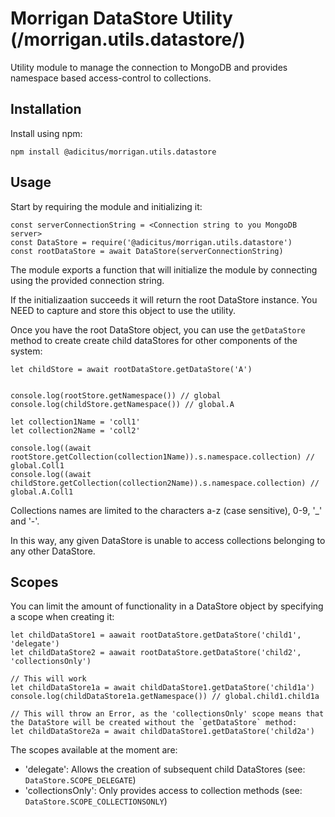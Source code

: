 # Morrigan DataStore Utility (/morrigan.utils.datastore/)

Utility module to manage the connection to MongoDB and provides namespace based access-control to collections.

## Installation

Install using npm:

```
npm install @adicitus/morrigan.utils.datastore
```

## Usage

Start by requiring the module and initializing it:

```
const serverConnectionString = <Connection string to you MongoDB server>
const DataStore = require('@adicitus/morrigan.utils.datastore')
const rootDataStore = await DataStore(serverConnectionString)
```

The module exports a function that will initialize the module by connecting using the provided connection string.

If the initializaation succeeds it will return the root DataStore instance. You NEED to capture and store this object to use the utility.

Once you have the root DataStore object, you can use the `getDataStore` method to create create child dataStores for other components of the system:

```
let childStore = await rootDataStore.getDataStore('A')


console.log(rootStore.getNamespace()) // global
console.log(childStore.getNamespace()) // global.A

let collection1Name = 'coll1'
let collection2Name = 'coll2'

console.log((await rootStore.getCollection(collection1Name)).s.namespace.collection) // global.Coll1
console.log((await childStore.getCollection(collection2Name)).s.namespace.collection) // global.A.Coll1

```

Collections names are limited to the characters a-z (case sensitive), 0-9, '_' and '-'.

In this way, any given DataStore is unable to access collections belonging to any other DataStore.

## Scopes

You can limit the amount of functionality in a DataStore object by specifying a scope when creating it:

```
let childDataStore1 = aawait rootDataStore.getDataStore('child1', 'delegate')
let childDataStore2 = aawait rootDataStore.getDataStore('child2', 'collectionsOnly')

// This will work
let childDataStore1a = await childDataStore1.getDataStore('child1a')
console.log(childDataStore1a.getNamespace()) // global.child1.child1a

// This will throw an Error, as the 'collectionsOnly' scope means that the DataStore will be created without the `getDataStore` method:
let childDataStore2a = await childDataStore1.getDataStore('child2a')

```

The scopes available at the moment are:
- 'delegate': Allows the creation of subsequent child DataStores (see: `DataStore.SCOPE_DELEGATE`)
- 'collectionsOnly': Only provides access to collection methods (see: `DataStore.SCOPE_COLLECTIONSONLY`)
